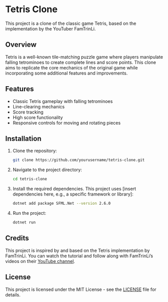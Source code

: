 # Tetris Clone

This project is a clone of the classic game Tetris, based on the implementation by the YouTuber FamTrinLi.

## Overview

Tetris is a well-known tile-matching puzzle game where players manipulate falling tetrominoes to create complete lines and score points. This clone aims to replicate the core mechanics of the original game while incorporating some additional features and improvements.

## Features

- Classic Tetris gameplay with falling tetrominoes
- Line-clearing mechanics
- Score tracking
- High score functionality
- Responsive controls for moving and rotating pieces

## Installation

1. Clone the repository:
    ```bash
    git clone https://github.com/yourusername/tetris-clone.git
    ```

2. Navigate to the project directory:
    ```bash
    cd tetris-clone
    ```

3. Install the required dependencies. This project uses [insert dependencies here, e.g., a specific framework or library]:
    ```bash
    dotnet add package SFML.Net --version 2.6.0
    ```

4. Run the project:
    ```bash
    dotnet run
    ```

## Credits

This project is inspired by and based on the Tetris implementation by FamTrinLi. You can watch the tutorial and follow along with FamTrinLi’s videos on their [YouTube channel](https://www.youtube.com/user/FamTrinLi).

## License

This project is licensed under the MIT License - see the [LICENSE](LICENSE) file for details.
